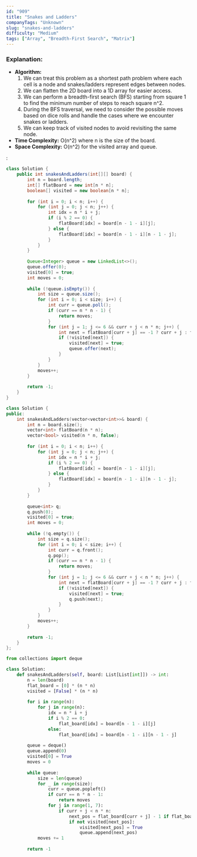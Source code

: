 ```yaml
---
id: "909"
title: "Snakes and Ladders"
companyTags: "Unknown"
slug: "snakes-and-ladders"
difficulty: "Medium"
tags: ["Array", "Breadth-First Search", "Matrix"]
---
```


### Explanation:
- **Algorithm:**
  1. We can treat this problem as a shortest path problem where each cell is a node and snakes/ladders represent edges between nodes.
  2. We can flatten the 2D board into a 1D array for easier access.
  3. We can perform a breadth-first search (BFS) starting from square 1 to find the minimum number of steps to reach square n^2.
  4. During the BFS traversal, we need to consider the possible moves based on dice rolls and handle the cases where we encounter snakes or ladders.
  5. We can keep track of visited nodes to avoid revisiting the same node.
- **Time Complexity:** O(n^2) where n is the size of the board.
- **Space Complexity:** O(n^2) for the visited array and queue.

:

```java
class Solution {
    public int snakesAndLadders(int[][] board) {
        int n = board.length;
        int[] flatBoard = new int[n * n];
        boolean[] visited = new boolean[n * n];
        
        for (int i = 0; i < n; i++) {
            for (int j = 0; j < n; j++) {
                int idx = n * i + j;
                if (i % 2 == 0) {
                    flatBoard[idx] = board[n - 1 - i][j];
                } else {
                    flatBoard[idx] = board[n - 1 - i][n - 1 - j];
                }
            }
        }
        
        Queue<Integer> queue = new LinkedList<>();
        queue.offer(0);
        visited[0] = true;
        int moves = 0;
        
        while (!queue.isEmpty()) {
            int size = queue.size();
            for (int i = 0; i < size; i++) {
                int curr = queue.poll();
                if (curr == n * n - 1) {
                    return moves;
                }
                for (int j = 1; j <= 6 && curr + j < n * n; j++) {
                    int next = flatBoard[curr + j] == -1 ? curr + j : flatBoard[curr + j] - 1;
                    if (!visited[next]) {
                        visited[next] = true;
                        queue.offer(next);
                    }
                }
            }
            moves++;
        }
        
        return -1;
    }
}
```

```cpp
class Solution {
public:
    int snakesAndLadders(vector<vector<int>>& board) {
        int n = board.size();
        vector<int> flatBoard(n * n);
        vector<bool> visited(n * n, false);
        
        for (int i = 0; i < n; i++) {
            for (int j = 0; j < n; j++) {
                int idx = n * i + j;
                if (i % 2 == 0) {
                    flatBoard[idx] = board[n - 1 - i][j];
                } else {
                    flatBoard[idx] = board[n - 1 - i][n - 1 - j];
                }
            }
        }
        
        queue<int> q;
        q.push(0);
        visited[0] = true;
        int moves = 0;
        
        while (!q.empty()) {
            int size = q.size();
            for (int i = 0; i < size; i++) {
                int curr = q.front();
                q.pop();
                if (curr == n * n - 1) {
                    return moves;
                }
                for (int j = 1; j <= 6 && curr + j < n * n; j++) {
                    int next = flatBoard[curr + j] == -1 ? curr + j : flatBoard[curr + j] - 1;
                    if (!visited[next]) {
                        visited[next] = true;
                        q.push(next);
                    }
                }
            }
            moves++;
        }
        
        return -1;
    }
};
```

```python
from collections import deque

class Solution:
    def snakesAndLadders(self, board: List[List[int]]) -> int:
        n = len(board)
        flat_board = [0] * (n * n)
        visited = [False] * (n * n)
        
        for i in range(n):
            for j in range(n):
                idx = n * i + j
                if i % 2 == 0:
                    flat_board[idx] = board[n - 1 - i][j]
                else:
                    flat_board[idx] = board[n - 1 - i][n - 1 - j]
        
        queue = deque()
        queue.append(0)
        visited[0] = True
        moves = 0
        
        while queue:
            size = len(queue)
            for _ in range(size):
                curr = queue.popleft()
                if curr == n * n - 1:
                    return moves
                for j in range(1, 7):
                    if curr + j < n * n:
                        next_pos = flat_board[curr + j] - 1 if flat_board[curr + j] != -1 else curr + j
                        if not visited[next_pos]:
                            visited[next_pos] = True
                            queue.append(next_pos)
            moves += 1
        
        return -1
```